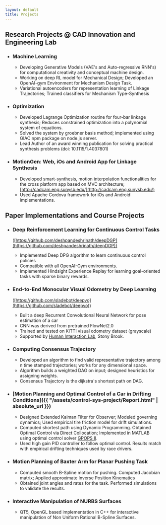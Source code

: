 ```yaml
---
layout: default
title: Projects
---
```

## Research Projects @ CAD Innovation and Engineering Lab
- ### Machine Learning
  - Developing Generative Models (VAE's and Auto-regressive RNN's) for computational creativity and conceptual machine design.
  - Working on deep RL model for Mechanical Design; Developed an OpenAI-gym Environment for Mechanism Design Task.
  - Variational autoencoders for representation learning of Linkage Trajectories; Trained classifiers for Mechanism Type-Synthesis

- ### Optimization
  - Developed Lagrange Optimization routine for four-bar linkage synthesis; Reduces constrained optimization into a polynomial system of equations.
  - Solved the system by groebner basis method; implemented using GIAC npm package on node.js server.
  - Lead Author of an award winning publication for solving practical synthesis problems (doi: 10.1115/1.4037801)

- ### MotionGen: Web, iOs and Android App for Linkage Synthesis
  - Developed smart-synthesis, motion interpolation functionalities for the cross platform app based on MVC architecture; [http://cadcam.eng.sunysb.edu/](http://cadcam.eng.sunysb.edu/)
  - Used Apache Cordova framework for iOs and Android implementations.

## Paper Implementations and Course Projects
- ### Deep Reinforcement Learning for Continuous Control Tasks
   ([https://github.com/deshpandeshrinath/deepDGP](https://github.com/deshpandeshrinath/deepDGP))
  - Implemented Deep DPG algorithm to learn continuous control policies
  - Compatible with all OpenAI-Gym environments.
  - Implemented Hindsight Experience Replay for learning goal-oriented tasks with sparse binary rewards.

- ### End-to-End Monocular Visual Odometry by Deep Learning
  ([https://github.com/sladebot/deepvo](https://github.com/sladebot/deepvo))
  - Built a deep Recurrent Convolutional Neural Network for pose estimation of a car
  - CNN was derived from pretrained FlowNet2.0
  - Trained and tested on KITTI visual odometry dataset (grayscale)
  - Supported by [Human Interaction Lab](http://hi.cs.stonybrook.edu/), Stony Brook.

- ### Computing Consensus Trajectory
  - Developed an algorithm to find valid representative trajectory among n time stamped trajectories; works for any dimensional space.
  - Algorithm builds a weighted DAG on input; designed heuristics for assigning weights.
  - Consensus Trajectory is the dijkstra's shortest path on DAG.

- ### [Motion Planning and Optimal Control of a Car in Drifting Conditions]({{ "/assets/control-sys-project/Report.html" | absolute_url }})
  - Designed Extended Kalman Filter for Observer; Modeled governing dynamics; Used empirical tire friction model for drift simulations.
  - Computed shortest path using Dynamic Programming. Obtained Optimal Control via Direct Collocation; Implemented in MATLAB using optimal control solver [GPOPS II](http://www.gpops2.com).
  - Used high gain PID controller to follow optimal control. Results match with empirical drifting techniques used by race drivers.

- ### Motion Planning of Baxter Arm for Planar Pushing Task
  - Computed smooth B-Spline motion for pushing. Computed Jacobian matrix; Applied approximate Inverse Position Kinematics
  - Obtained joint angles and rates for the task. Performed simulations to validate the results.

- ### Interactive Manipulation of NURBS Surfaces
  - QT5, OpenGL based implementation in C++ for interactive manipulation of Non Uniform Rational B-Spline Surfaces.
